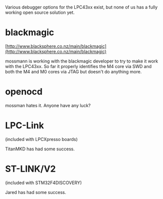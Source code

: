 Various debugger options for the LPC43xx exist, but none of us has a fully working open source solution yet.

# blackmagic

[http://www.blacksphere.co.nz/main/blackmagic](http://www.blacksphere.co.nz/main/blackmagic)

mossmann is working with the blackmagic developer to try to make it work with the LPC43xx. So far it properly identifies the M4 core via SWD and both the M4 and M0 cores via JTAG but doesn't do anything more.

# openocd

mossman hates it. Anyone have any luck?

# LPC-Link

(included with LPCXpresso boards)

TitanMKD has had some success.

# ST-LINK/V2

(included with STM32F4DISCOVERY)

Jared has had some success.